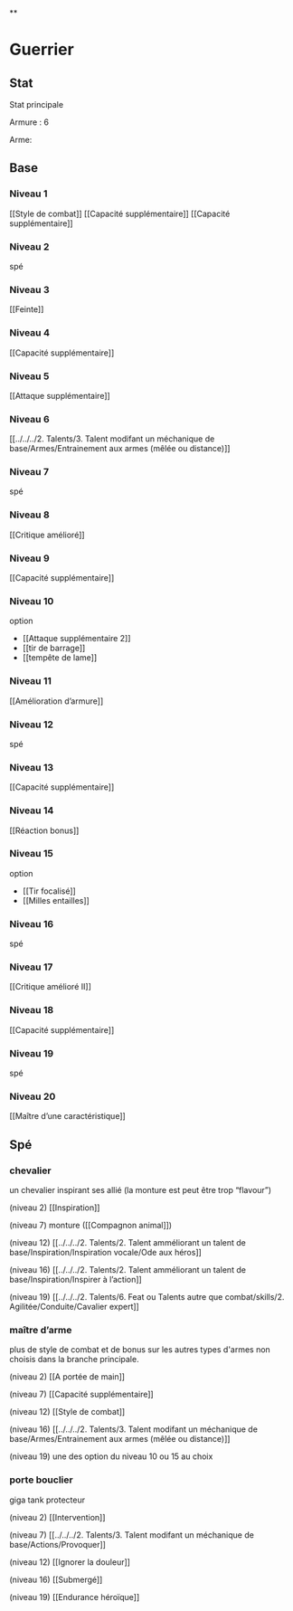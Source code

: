 **

# Guerrier

## Stat

Stat principale 

Armure : 6

Arme: 

## Base

### Niveau 1
[[Style de combat]]
[[Capacité supplémentaire]]
[[Capacité supplémentaire]]

### Niveau 2
spé

### Niveau 3
[[Feinte]]

### Niveau 4
[[Capacité supplémentaire]]

### Niveau 5
[[Attaque supplémentaire]]

### Niveau 6
[[../../../2. Talents/3. Talent modifant un méchanique de base/Armes/Entrainement aux armes (mêlée ou distance)]]

### Niveau 7
spé

### Niveau 8
[[Critique amélioré]]

### Niveau 9
[[Capacité supplémentaire]]  

### Niveau 10

option

-   [[Attaque supplémentaire 2]]
-   [[tir de barrage]]
-   [[tempête de lame]]

### Niveau 11
[[Amélioration d’armure]]

### Niveau 12
spé

### Niveau 13
[[Capacité supplémentaire]]
    
### Niveau 14
[[Réaction bonus]]

### Niveau 15
option
-  [[Tir focalisé]]
-  [[Milles entailles]]
    
### Niveau 16
spé

### Niveau 17
[[Critique amélioré II]]

### Niveau 18
[[Capacité supplémentaire]]

### Niveau 19 
spé

### Niveau 20
[[Maître d’une caractéristique]]

## Spé

### chevalier

un chevalier inspirant ses allié (la monture est peut être trop “flavour”)

(niveau 2) [[Inspiration]]

(niveau 7) monture ([[Compagnon animal]]) 

(niveau 12) [[../../../2. Talents/2. Talent amméliorant un talent de base/Inspiration/Inspiration vocale/Ode aux héros]]

(niveau 16) [[../../../2. Talents/2. Talent amméliorant un talent de base/Inspiration/Inspirer à l’action]]

(niveau 19) [[../../../2. Talents/6. Feat ou Talents autre que combat/skills/2. Agilitée/Conduite/Cavalier expert]]

### maître d’arme

plus de style de combat et de bonus sur les autres types d'armes non choisis dans la branche principale.

(niveau 2) [[A portée de main]]

(niveau 7) [[Capacité supplémentaire]]

(niveau 12) [[Style de combat]]

(niveau 16) [[../../../2. Talents/3. Talent modifant un méchanique de base/Armes/Entrainement aux armes (mêlée ou distance)]]

(niveau 19) une des option du niveau 10 ou 15 au choix

### porte bouclier

giga tank protecteur

(niveau 2) [[Intervention]]

(niveau 7) [[../../../2. Talents/3. Talent modifant un méchanique de base/Actions/Provoquer]]

(niveau 12) [[Ignorer la douleur]]

(niveau 16) [[Submergé]]

(niveau 19) [[Endurance héroïque]]
